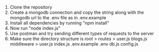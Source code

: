 1. Clone the repository
2. Create a mongodb connection and copy the string along with the mongodb url to the .env file as in .env.example
3. Install all dependencies by running "npm install"
4. Now run "node index.js"
5. Use postman and try sending different types of requests to the server
6. Make sure the directory structure is
   root >
         routes >
                 user.js
                 blogs.js
         middleware >
                 user.js
         index.js
         .env.example
         .env
         db.js
         config.js
         
